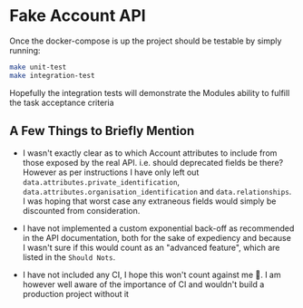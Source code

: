# Fake Account API

Once the docker-compose is up the project should be testable by simply running:
```sh
make unit-test
make integration-test
```

Hopefully the integration tests will demonstrate the Modules ability to fulfill the task acceptance criteria

## A Few Things to Briefly Mention
* I wasn't exactly clear as to which Account attributes to include from those exposed by the real API. i.e. should deprecated fields be there? However as per instructions I have only left out `data.attributes.private_identification`, `data.attributes.organisation_identification` and `data.relationships`. I was hoping that worst case any extraneous fields would simply be discounted from consideration.

* I have not implemented a custom exponential back-off as recommended in the API documentation, both for the sake of expediency and because I wasn't sure if this would count as an "advanced feature", which are listed in the `Should Nots`.

* I have not included any CI, I hope this won't count against me 🤞. I am however well aware of the importance of CI and wouldn't build a production project without it